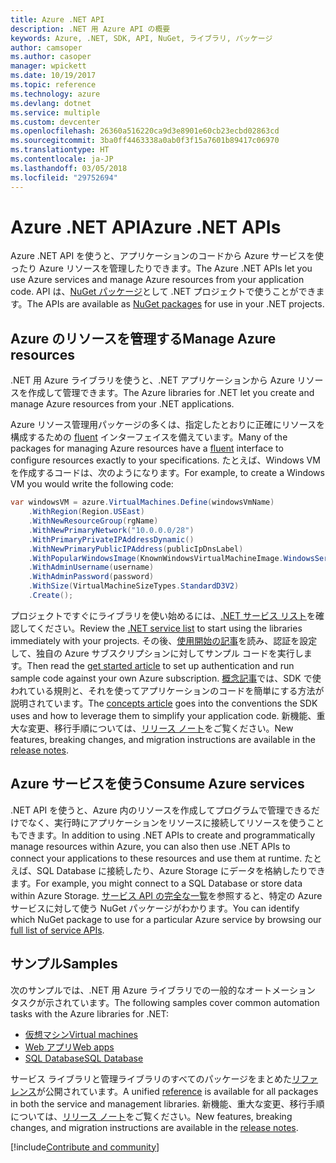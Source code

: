 ```yaml
---
title: Azure .NET API
description: .NET 用 Azure API の概要
keywords: Azure, .NET, SDK, API, NuGet, ライブラリ, パッケージ
author: camsoper
ms.author: casoper
manager: wpickett
ms.date: 10/19/2017
ms.topic: reference
ms.technology: azure
ms.devlang: dotnet
ms.service: multiple
ms.custom: devcenter
ms.openlocfilehash: 26360a516220ca9d3e8901e60cb23ecbd02863cd
ms.sourcegitcommit: 3ba0ff4463338a0ab0f3f15a7601b89417c06970
ms.translationtype: HT
ms.contentlocale: ja-JP
ms.lasthandoff: 03/05/2018
ms.locfileid: "29752694"
---
```

# <a name="azure-net-apis"></a><span data-ttu-id="0aa67-104">Azure .NET API</span><span class="sxs-lookup"><span data-stu-id="0aa67-104">Azure .NET APIs</span></span>

<span data-ttu-id="0aa67-105">Azure .NET API を使うと、アプリケーションのコードから Azure サービスを使ったり Azure リソースを管理したりできます。</span><span class="sxs-lookup"><span data-stu-id="0aa67-105">The Azure .NET APIs let you use Azure services and manage Azure resources from your application code.</span></span> <span data-ttu-id="0aa67-106">API は、[NuGet パッケージ](/dotnet/api/overview/azure/)として .NET プロジェクトで使うことができます。</span><span class="sxs-lookup"><span data-stu-id="0aa67-106">The APIs are available as [NuGet packages](/dotnet/api/overview/azure/) for use in your .NET projects.</span></span> 

## <a name="manage-azure-resources"></a><span data-ttu-id="0aa67-107">Azure のリソースを管理する</span><span class="sxs-lookup"><span data-stu-id="0aa67-107">Manage Azure resources</span></span>

<span data-ttu-id="0aa67-108">.NET 用 Azure ライブラリを使うと、.NET アプリケーションから Azure リソースを作成して管理できます。</span><span class="sxs-lookup"><span data-stu-id="0aa67-108">The Azure libraries for .NET let you create and manage Azure resources from your .NET applications.</span></span>

<span data-ttu-id="0aa67-109">Azure リソース管理用パッケージの多くは、指定したとおりに正確にリソースを構成するための [fluent](dotnet-sdk-azure-concepts.md) インターフェイスを備えています。</span><span class="sxs-lookup"><span data-stu-id="0aa67-109">Many of the packages for managing Azure resources have a [fluent](dotnet-sdk-azure-concepts.md) interface to configure resources exactly to your specifications.</span></span> <span data-ttu-id="0aa67-110">たとえば、Windows VM を作成するコードは、次のようになります。</span><span class="sxs-lookup"><span data-stu-id="0aa67-110">For example, to create a Windows VM you would write the following code:</span></span>

```csharp
var windowsVM = azure.VirtualMachines.Define(windowsVmName)
    .WithRegion(Region.USEast)
    .WithNewResourceGroup(rgName)
    .WithNewPrimaryNetwork("10.0.0.0/28")
    .WithPrimaryPrivateIPAddressDynamic()
    .WithNewPrimaryPublicIPAddress(publicIpDnsLabel)
    .WithPopularWindowsImage(KnownWindowsVirtualMachineImage.WindowsServer2012R2Datacenter)
    .WithAdminUsername(username)
    .WithAdminPassword(password)
    .WithSize(VirtualMachineSizeTypes.StandardD3V2)
    .Create();
 ```

<span data-ttu-id="0aa67-111">プロジェクトですぐにライブラリを使い始めるには、[.NET サービス リスト](/dotnet/api/overview/azure/)を確認してください。</span><span class="sxs-lookup"><span data-stu-id="0aa67-111">Review the [.NET service list](/dotnet/api/overview/azure/) to start using the libraries immediately with your projects.</span></span> <span data-ttu-id="0aa67-112">その後、[使用開始の記事](dotnet-sdk-azure-get-started.md)を読み、認証を設定して、独自の Azure サブスクリプションに対してサンプル コードを実行します。</span><span class="sxs-lookup"><span data-stu-id="0aa67-112">Then read the [get started article](dotnet-sdk-azure-get-started.md) to set up authentication and run sample code against your own Azure subscription.</span></span>  <span data-ttu-id="0aa67-113">[概念記事](dotnet-sdk-azure-concepts.md)では、SDK で使われている規則と、それを使ってアプリケーションのコードを簡単にする方法が説明されています。</span><span class="sxs-lookup"><span data-stu-id="0aa67-113">The [concepts article](dotnet-sdk-azure-concepts.md) goes into the conventions the SDK uses and how to leverage them to simplify your application code.</span></span> <span data-ttu-id="0aa67-114">新機能、重大な変更、移行手順については、[リリース ノート](dotnet-sdk-azure-release-notes.md)をご覧ください。</span><span class="sxs-lookup"><span data-stu-id="0aa67-114">New features, breaking changes, and migration instructions are available in the [release notes](dotnet-sdk-azure-release-notes.md).</span></span>

## <a name="consume-azure-services"></a><span data-ttu-id="0aa67-115">Azure サービスを使う</span><span class="sxs-lookup"><span data-stu-id="0aa67-115">Consume Azure services</span></span>

<span data-ttu-id="0aa67-116">.NET API を使うと、Azure 内のリソースを作成してプログラムで管理できるだけでなく、実行時にアプリケーションをリソースに接続してリソースを使うこともできます。</span><span class="sxs-lookup"><span data-stu-id="0aa67-116">In addition to using .NET APIs to create and programmatically manage resources within Azure, you can also then use .NET APIs to connect your applications to these resources and use them at runtime.</span></span>  <span data-ttu-id="0aa67-117">たとえば、SQL Database に接続したり、Azure Storage にデータを格納したりできます。</span><span class="sxs-lookup"><span data-stu-id="0aa67-117">For example, you might connect to a SQL Database or store data within Azure Storage.</span></span>  <span data-ttu-id="0aa67-118">[サービス API の完全な一覧](/dotnet/api/overview/azure/)を参照すると、特定の Azure サービスに対して使う NuGet パッケージがわかります。</span><span class="sxs-lookup"><span data-stu-id="0aa67-118">You can identify which NuGet package to use for a particular Azure service by browsing our [full list of service APIs](/dotnet/api/overview/azure/).</span></span>  

## <a name="samples"></a><span data-ttu-id="0aa67-119">サンプル</span><span class="sxs-lookup"><span data-stu-id="0aa67-119">Samples</span></span>

<span data-ttu-id="0aa67-120">次のサンプルでは、.NET 用 Azure ライブラリでの一般的なオートメーション タスクが示されています。</span><span class="sxs-lookup"><span data-stu-id="0aa67-120">The following samples cover common automation tasks with the Azure libraries for .NET:</span></span>

- [<span data-ttu-id="0aa67-121">仮想マシン</span><span class="sxs-lookup"><span data-stu-id="0aa67-121">Virtual machines</span></span>](dotnet-sdk-azure-virtual-machine-samples.md)
- [<span data-ttu-id="0aa67-122">Web アプリ</span><span class="sxs-lookup"><span data-stu-id="0aa67-122">Web apps</span></span>](dotnet-sdk-azure-web-apps-samples.md)
- [<span data-ttu-id="0aa67-123">SQL Database</span><span class="sxs-lookup"><span data-stu-id="0aa67-123">SQL Database</span></span>](dotnet-sdk-azure-sql-database-samples.md)

<span data-ttu-id="0aa67-124">サービス ライブラリと管理ライブラリのすべてのパッケージをまとめた[リファレンス](/dotnet/api/overview/azure/?view=azure-dotnet)が公開されています。</span><span class="sxs-lookup"><span data-stu-id="0aa67-124">A unified [reference](/dotnet/api/overview/azure/?view=azure-dotnet) is available for all packages in both the service and management libraries.</span></span> <span data-ttu-id="0aa67-125">新機能、重大な変更、移行手順については、[リリース ノート](dotnet-sdk-azure-release-notes.md)をご覧ください。</span><span class="sxs-lookup"><span data-stu-id="0aa67-125">New features, breaking changes, and migration instructions are available in the [release notes](dotnet-sdk-azure-release-notes.md).</span></span>

[!include[Contribute and community](includes/contribute.md)]